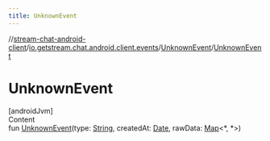 ```yaml
---
title: UnknownEvent
---
```

//[stream-chat-android-client](../../../index.md)/[io.getstream.chat.android.client.events](../index.md)/[UnknownEvent](index.md)/[UnknownEvent](UnknownEvent.md)



# UnknownEvent  
[androidJvm]  
Content  
fun [UnknownEvent](UnknownEvent.md)(type: [String](https://kotlinlang.org/api/latest/jvm/stdlib/kotlin/-string/index.html), createdAt: [Date](https://developer.android.com/reference/kotlin/java/util/Date.html), rawData: [Map](https://kotlinlang.org/api/latest/jvm/stdlib/kotlin.collections/-map/index.html)&lt;*, *&gt;)  



